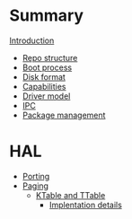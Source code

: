 # Summary

[Introduction](./introduction.md)

- [Repo structure](./structure.md)
- [Boot process]()
- [Disk format]()
- [Capabilities]()
- [Driver model]()
- [IPC]()
- [Package management]()

# HAL
- [Porting]()
- [Paging]()
	- [KTable and TTable](./ktable-ltable.md)
		- [Implentation details](./ktable-ltable-details.md)
